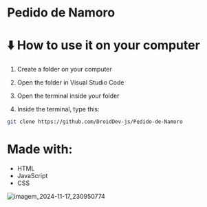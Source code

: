 # Pedido de Namoro

# ⬇️ How to use it on your computer

1. Create a folder on your computer

2. Open the folder in Visual Studio Code

3. Open the terminal inside your folder

4. Inside the terminal, type this:

```bash
git clone https://github.com/DroidDev-js/Pedido-de-Namoro
```
# Made with:

- HTML
- JavaScript
- CSS

![imagem_2024-11-17_230950774](https://github.com/user-attachments/assets/27b1c0fc-4e61-47a0-b471-816bba92b31f)
